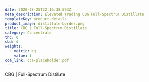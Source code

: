 ```yaml
---
date: 2020-08-25T22:16:38.593Z
meta_description: Elevated Trading CBG Full-Spectrum Distillate
templateKey: product-details
product_image: distillate-border.png
title: CBG | Full-Spectrum Distillate
category: Concentrate
thc: 0
cbd: 0
weights:
  - metric: kg
    value: 1
coa_link: coa-placeholder.pdf
---
```


CBG | Full-Spectrum Distillate
